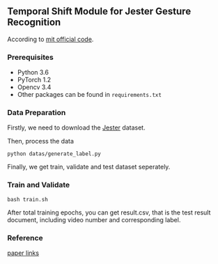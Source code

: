 ## Temporal Shift Module for Jester Gesture Recognition 

According to [mit official code](https://github.com/mit-han-lab/temporal-shift-module).

### Prerequisites

* Python 3.6
* PyTorch 1.2
* Opencv 3.4
* Other packages can be found in ```requirements.txt```

### Data Preparation

Firstly, we need to download the [Jester](https://20bn.com/datasets/jester/v1) dataset.

Then, process the data

`python datas/generate_label.py`

Finally, we get train, validate and test dataset seperately.

### Train and Validate

`bash train.sh`

After total training epochs, you can get result.csv, that is the test result document, including video number and corresponding label.

### Reference

[paper links](https://arxiv.org/abs/1811.08383)
